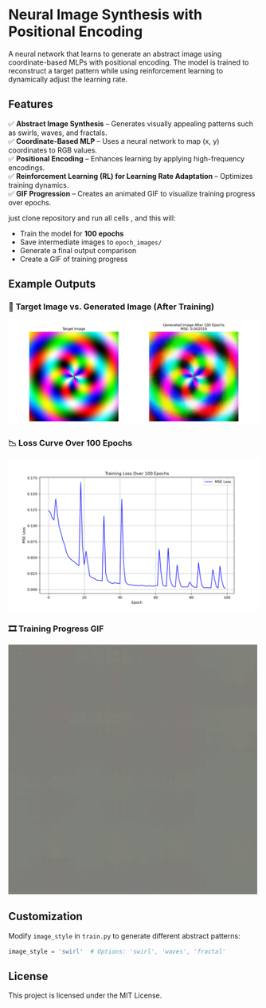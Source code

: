 
# **Neural Image Synthesis with Positional Encoding**  

A neural network that learns to generate an abstract image using coordinate-based MLPs with positional encoding. The model is trained to reconstruct a target pattern while using reinforcement learning to dynamically adjust the learning rate.  

## **Features**  
✅ **Abstract Image Synthesis** – Generates visually appealing patterns such as swirls, waves, and fractals.  
✅ **Coordinate-Based MLP** – Uses a neural network to map (x, y) coordinates to RGB values.  
✅ **Positional Encoding** – Enhances learning by applying high-frequency encodings.  
✅ **Reinforcement Learning (RL) for Learning Rate Adaptation** – Optimizes training dynamics.  
✅ **GIF Progression** – Creates an animated GIF to visualize training progress over epochs.  




just clone repository and run all cells , and this will:  
- Train the model for **100 epochs**  
- Save intermediate images to `epoch_images/`  
- Generate a final output comparison  
- Create a GIF of training progress  

## **Example Outputs**  
### 🎯 **Target Image vs. Generated Image** (After Training)  
![Final Output](./images/comparison_after_epochs.png)  

### 📉 **Loss Curve Over 100 Epochs**  
![Loss Curve](./images/loss_curve_epochs.png)  

### 🎞 **Training Progress GIF**  
<img src="./images/training_progress.gif" width="500">

## **Customization**  
Modify `image_style` in `train.py` to generate different abstract patterns:  
```python
image_style = 'swirl'  # Options: 'swirl', 'waves', 'fractal'
```

## **License**  
This project is licensed under the MIT License.  
